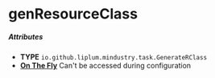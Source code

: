 # genResourceClass

##### Attributes
- **TYPE** `io.github.liplum.mindustry.task.GenerateRClass`
- **[On The Fly](../mindustry/concepts.md#on-the-fly)** Can't be accessed during configuration